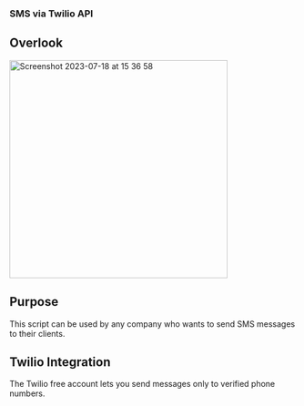 ### SMS via Twilio API

## Overlook

<img width="383" alt="Screenshot 2023-07-18 at 15 36 58" src="https://github.com/StefanIancu/projects/assets/124818078/bceae0cf-f5fc-4668-a434-ea58b3740a31">

## Purpose

This script can be used by any company who wants to send SMS messages to their clients. 

## Twilio Integration

The Twilio free account lets you send messages only to verified phone numbers. 



